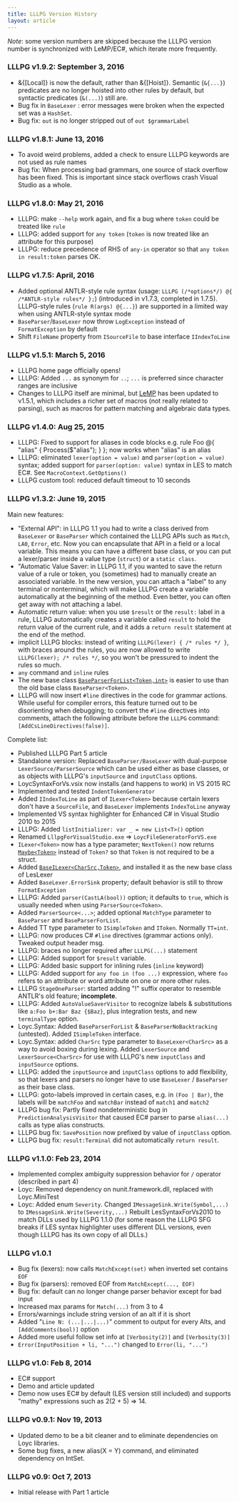 ```yaml
---
title: LLLPG Version History
layout: article
---
```


_Note_: some version numbers are skipped because the LLLPG version number is synchronized with LeMP/EC#, which iterate more frequently.

### LLLPG v1.9.2: September 3, 2016 ###

- &{[Local]} is now the default, rather than &{[Hoist]}. Semantic (`&{...}`) predicates are no longer hoisted into other rules by default, but syntactic predicates (`&(...)`) still are.
- Bug fix in `BaseLexer` : error messages were broken when the expected set was a `HashSet`.
- Bug fix: `out` is no longer stripped out of `out $grammarLabel`

### LLLPG v1.8.1: June 13, 2016 ###

- To avoid weird problems, added a check to ensure LLLPG keywords are not used as rule names
- Bug fix: When processing bad grammars, one source of stack overflow has been fixed. This is important since stack overflows crash Visual Studio as a whole.

### LLLPG v1.8.0: May 21, 2016 ###

- LLLPG: make `--help` work again, and fix a bug where `token` could be treated like `rule`
- LLLPG: added support for `any token` (`token` is now treated like an attribute for this purpose)
- LLLPG: reduce precedence of RHS of `any-in` operator so that `any token in result:token` parses OK.

### LLLPG v1.7.5: April, 2016 ### 

- Added optional ANTLR-style rule syntax (usage: `LLLPG (/*options*/) @{ /*ANTLR-style rules*/ };`) (introduced in v1.7.3, completed in 1.7.5). LLLPG-style rules (`rule R(args) @{...}`) are supported in a limited way when using ANTLR-style syntax mode
- `BaseParser`/`BaseLexer` now throw `LogException` instead of `FormatException` by default
- Shift `FileName` property from `ISourceFile` to base interface `IIndexToLine`

### LLLPG v1.5.1: March 5, 2016 ### 

- LLLPG home page officially opens!
- LLLPG: Added `...` as synonym for `..`; `...` is preferred since character ranges are inclusive
- Changes to LLLPG itself are minimal, but [LeMP](http://ecsharp.net/lemp) has been updated to v1.5.1, which includes a richer set of macros (not really related to parsing), such as macros for pattern matching and algebraic data types.

### LLLPG v1.4.0: Aug 25, 2015 ### 

- LLLPG: Fixed to support for aliases in code blocks e.g. rule Foo @{ "alias" { Process($"alias"); } }; now works when "alias" is an alias
- LLLPG: eliminated `lexer(option = value)` and `parser(option = value)` syntax; added support for `parser(option: value)` syntax in LES to match EC#. See `MacroContext.GetOptions()`
- LLLPG custom tool: reduced default timeout to 10 seconds

### LLLPG v1.3.2: June 19, 2015 ### 

Main new features:

- "External API": in LLLPG 1.1 you had to write a class derived from `BaseLexer` or `BaseParser` which contained the LLLPG APIs such as `Match`, `LA0`, `Error`, etc. Now you can encapsulate that API in a field or a local variable. This means you can have a different base class, or you can put a lexer/parser inside a value type (`struct`) or a `static class`.
- "Automatic Value Saver: in LLLPG 1.1, if you wanted to save the return value of a rule or token, you (sometimes) had to manually create an associated variable. In the new version, you can attach a "label" to any terminal or nonterminal, which will make LLLPG create a variable automatically at the beginning of the method. Even better, you can often get away with not attaching a label.
- Automatic return value: when you use `$result` or the `result:` label in a rule, LLLPG automatically creates a variable called `result` to hold the return value of the current rule, and it adds a `return result` statement at the end of the method.
- implicit LLLPG blocks: instead of writing `LLLPG(lexer) { /* rules */ }`, with braces around the rules, you are now allowed to write `LLLPG(lexer); /* rules */`, so  you won't be pressured to indent the rules so much.
- `any` command and `inline` rules
- The new base class [`BaseParserForList<Token,int>`](http://ecsharp.net/doc/code/classLoyc_1_1Syntax_1_1BaseParserForList_3_01Token_00_01MatchType_01_4.html) is easier to use than the old base class `BaseParser<Token>`.
- LLLPG will now insert `#line` directives in the code for grammar actions. While useful for compiler errors, this feature turned out to be disorienting when debugging; to convert the `#line` directives into comments, attach the following attribute before the `LLLPG` command: `[AddCsLineDirectives(false)]`.

Complete list:

- Published LLLPG Part 5 article
- Standalone version: Replaced `BaseParser/BaseLexer` with dual-purpose `LexerSource/ParserSource` which can be used either as base classes, or as objects with LLLPG's `inputSource` and `inputClass` options.
- LoycSyntaxForVs.vsix now installs (and happens to work) in VS 2015 RC
- Implemented and tested `IndentTokenGenerator`
- Added `IIndexToLine` as part of `ILexer<Token>` because certain lexers don't have a `SourceFile`, and `BaseLexer` implements `IndexToLine` anyway
- Implemented VS syntax highlighter for Enhanced C# in Visual Studio 2010 to 2015
- LLLPG: Added `listInitializer: var _ = new List<T>()` option
- Renamed `LllpgForVisualStudio.exe` => `LoycFileGeneratorForVS.exe`
- `ILexer<Token>` now has a type parameter; `NextToken()` now returns [`Maybe<Token>`](http://ecsharp.net/doc/code/structLoyc_1_1Maybe_3_01T_01_4.html) instead of `Token?` so that `Token` is not required to be a struct.
- Added [`BaseILexer<CharSrc,Token>`](http://ecsharp.net/doc/code/classLoyc_1_1Syntax_1_1Lexing_1_1BaseILexer_3_01CharSrc_00_01Token_01_4.html), and installed it as the new base class of LesLexer
- Added `BaseLexer.ErrorSink` property; default behavior is still to throw `FormatException`
- LLLPG: Added `parser(CastLA(bool))` option; it defaults to `true`, which is usually needed when using `ParserSource<Token>`.
- Added `ParserSource<...>`; added optional `MatchType` parameter to `BaseParser` and `BaseParserForList`.
- Added TT type parameter to `ISimpleToken` and `IToken`. Normally `TT=int`.
- LLLPG: now produces C# `#line` directives (grammar actions only). Tweaked output header msg.
- LLLPG: braces no longer required after `LLLPG(...)` statement
- LLLPG: Added support for `$result` variable.
- LLLPG: Added basic support for inlining rules (`inline` keyword)
- LLLPG: Added support for `any foo in (foo ...)` expression, where `foo` refers to an attribute or word attribute on one or more other rules.
- LLLPG `StageOneParser`: started adding "!" suffix operator to resemble ANTLR's old feature; **incomplete**.
- LLLPG: Added `AutoValueSaverVisitor` to recognize labels & substitutions like `a:Foo b+:Bar Baz {$Baz}`, plus integration tests, and new `terminalType` option.
- Loyc.Syntax: Added `BaseParserForList` & `BaseParserNoBacktracking` (untested). Added `ISimpleToken` interface.
- Loyc.Syntax: added `CharSrc` type parameter to `BaseLexer<CharSrc>` as a way to avoid boxing during lexing. Added `LexerSource` and `LexerSource<CharSrc>` for use with LLLPG's new `inputClass` and `inputSource` options.
- LLLPG: added the `inputSource` and `inputClass` options to add flexibility, so that lexers and parsers no longer have to use `BaseLexer` / `BaseParser` as their base class.
- LLLPG: goto-labels improved in certain cases, e.g. in `(Foo | Bar)`, the labels will be `matchFoo` and `matchBar` instead of `match1` and `match2`
- LLLPG bug fix: Partly fixed nondeterministic bug in `PredictionAnalysisVisitor` that caused EC# parser to parse `alias(...)` calls as type alias constructs.
- LLLPG bug fix: `SavePosition` now prefixed by value of `inputClass` option.
- LLLPG bug fix: `result:Terminal` did not automatically `return result`.

### LLLPG v1.1.0: Feb 23, 2014 ### 

- Implemented complex ambiguity suppression behavior for `/` operator (described in part 4)
- Loyc: Removed dependency on nunit.framework.dll, replaced with Loyc.MiniTest
- Loyc: Added enum `Severity`. Changed `IMessageSink.Write(Symbol,...)` to `IMessageSink.Write(Severity,...)` 
Rebuilt LesSyntaxForVs2010 to match DLLs used by LLLPG 1.1.0 (for some reason the LLLPG SFG breaks if LES syntax highlighter uses different DLL versions, even though LLLPG has its own copy of all DLLs.)

### LLLPG v1.0.1 ###

- Bug fix (lexers): now calls `MatchExcept(set)` when inverted set contains `EOF`
- Bug fix (parsers): removed EOF from `MatchExcept(..., EOF)` 
- Bug fix: default can no longer change parser behavior except for bad input
- Increased max params for `Match(...)` from 3 to 4 
- Errors/warnings include string version of an alt if it is short 
- Added "`Line N: (...|...|...)`" comment to output for every Alts, and `[AddComments(bool)]` option
- Added more useful follow set info at `[Verbosity(2)]` and `[Verbosity(3)]`
- `Error(InputPosition + li, "...")` changed to `Error(li, "...")`

### LLLPG v1.0: Feb 8, 2014 ###

- EC# support
- Demo and article updated
- Demo now uses EC# by default (LES version still included) and supports "mathy" expressions such as 2(2 + 5) => 14.

### LLLPG v0.9.1: Nov 19, 2013 ###

- Updated demo to be a bit cleaner and to eliminate dependencies on Loyc libraries.
- Some bug fixes, a new alias(X = Y) command, and eliminated dependency on IntSet.

### LLLPG v0.9: Oct 7, 2013 ### 

- Initial release with Part 1 article

